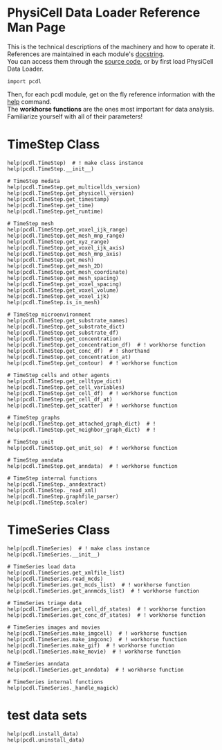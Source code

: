 # PhysiCell Data Loader Reference Man Page

This is the technical descriptions of the machinery and how to operate it.\
References are maintained in each module's [docstring](https://en.wikipedia.org/wiki/Docstring).\
You can access them through the [source code](https://github.com/elmbeech/physicelldataloader/tree/master/pcdl), or by first load PhysiCell Data Loader.

```python3
import pcdl
```

Then, for each pcdl module, get on the fly reference information with the [help](https://en.wikipedia.org/wiki/Help!) command.\
The **workhorse functions** are the ones most important for data analysis.
Familiarize yourself with all of their parameters!


# TimeStep Class
```python3
help(pcdl.TimeStep)  # ! make class instance
help(pcdl.TimeStep.__init__)

# TimeStep medata
help(pcdl.TimeStep.get_multicellds_version)
help(pcdl.TimeStep.get_physicell_version)
help(pcdl.TimeStep.get_timestamp)
help(pcdl.TimeStep.get_time)
help(pcdl.TimeStep.get_runtime)

# TimeStep mesh
help(pcdl.TimeStep.get_voxel_ijk_range)
help(pcdl.TimeStep.get_mesh_mnp_range)
help(pcdl.TimeStep.get_xyz_range)
help(pcdl.TimeStep.get_voxel_ijk_axis)
help(pcdl.TimeStep.get_mesh_mnp_axis)
help(pcdl.TimeStep.get_mesh)
help(pcdl.TimeStep.get_mesh_2D)
help(pcdl.TimeStep.get_mesh_coordinate)
help(pcdl.TimeStep.get_mesh_spacing)
help(pcdl.TimeStep.get_voxel_spacing)
help(pcdl.TimeStep.get_voxel_volume)
help(pcdl.TimeStep.get_voxel_ijk)
help(pcdl.TimeStep.is_in_mesh)

# TimeStep microenvironment
help(pcdl.TimeStep.get_substrate_names)
help(pcdl.TimeStep.get_substrate_dict)
help(pcdl.TimeStep.get_substrate_df)
help(pcdl.TimeStep.get_concentration)
help(pcdl.TimeStep.get_concentration_df)  # ! workhorse function
help(pcdl.TimeStep.get_conc_df)  # ! shorthand
help(pcdl.TimeStep.get_concentration_at)
help(pcdl.TimeStep.get_contour)  # ! workhorse function

# TimeStep cells and other agents
help(pcdl.TimeStep.get_celltype_dict)
help(pcdl.TimeStep.get_cell_variables)
help(pcdl.TimeStep.get_cell_df)  # ! workhorse function
help(pcdl.TimeStep.get_cell_df_at)
help(pcdl.TimeStep.get_scatter)  # ! workhorse function

# TimeStep graphs
help(pcdl.TimeStep.get_attached_graph_dict)  # !
help(pcdl.TimeStep.get_neighbor_graph_dict)  # !

# TimeStep unit
help(pcdl.TimeStep.get_unit_se)  # ! workhorse function

# TimeStep anndata
help(pcdl.TimeStep.get_anndata)  # ! workhorse function

# TimeStep internal functions
help(pcdl.TimeStep._anndextract)
help(pcdl.TimeStep._read_xml)
help(pcdl.TimeStep.graphfile_parser)
help(pcdl.TimeStep.scaler)
```


# TimeSeries Class
```python3
help(pcdl.TimeSeries)  # ! make class instance
help(pcdl.TimeSeries.__init__)

# TimeSeries load data
help(pcdl.TimeSeries.get_xmlfile_list)
help(pcdl.TimeSeries.read_mcds)
help(pcdl.TimeSeries.get_mcds_list)  # ! workhorse function
help(pcdl.TimeSeries.get_annmcds_list)  # ! workhorse function

# TimeSeries triage data
help(pcdl.TimeSeries.get_cell_df_states)  # ! workhorse function
help(pcdl.TimeSeries.get_conc_df_states)  # ! workhorse function

# TimeSeries images and movies
help(pcdl.TimeSeries.make_imgcell)  # ! workhorse function
help(pcdl.TimeSeries.make_imgconc)  # ! workhorse function
help(pcdl.TimeSeries.make_gif)  # ! workhorse function
help(pcdl.TimeSeries.make_movie)  # ! workhorse function

# TimeSeries anndata
help(pcdl.TimeSeries.get_anndata)  # ! workhorse function

# TimeSeries internal functions
help(pcdl.TimeSeries._handle_magick)
```


# test data sets
```python3
help(pcdl.install_data)
help(pcdl.uninstall_data)
```
